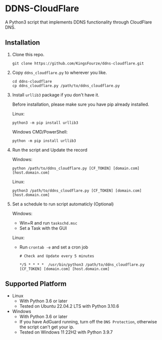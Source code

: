 # DDNS-CloudFlare
A Python3 script that implements DDNS functionality through CloudFlare DNS.

## Installation
1. Clone this repo.
    ```
    git clone https://github.com/KingsFourze/ddns-cloudflare.git
    ```
2. Copy `ddns_cloudflare.py` to wherever you like.
    ```
    cd ddns-cloudflare
    cp ddns_cloudflare.py /path/to/ddns_cloudflare.py
    ```
3. Install `urllib3` package if you don't have it.

    Before installation, please make sure you have pip already installed.
    
    Linux:
    ```
    python3 -m pip install urllib3
    ```
    Windows CMD/PowerShell:
    ```
    python -m pip install urllib3
    ```
4. Run the script and Update the record

    Windows:
      ```
      python /path/to/ddns_cloudflare.py [CF_TOKEN] [domain.com] [host.domain.com]
      ```

    Linux:
      ```
      python3 /path/to/ddns_cloudflare.py [CF_TOKEN] [domain.com] [host.domain.com]
      ```
      
5. Set a schedule to run script automaticly (Optional)

    Windows:
      - Win+R and run `taskschd.msc`
      - Set a Task with the GUI
    
    Linux:
      - Run `crontab -e` and set a cron job

        ```
        # Check and Update every 5 minutes

        */5 * * * *  /usr/bin/python3 /path/to/ddns_cloudflare.py [CF_TOKEN] [domain.com] [host.domain.com]
        ```

## Supported Platform
- Linux
  - With Python 3.6 or later
  - Tested on Ubuntu 22.04.2 LTS with Python 3.10.6
- Windows
  - With Python 3.6 or later
  - If you have AdGuard running, turn off the `DNS Protection`, otherwise the script can't get your ip.
  - Tested on Windows 11 22H2 with Python 3.9.7